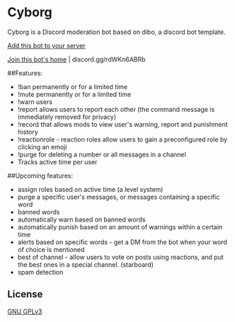 # Cyborg

Cyborg is a Discord moderation bot based on dibo, a discord bot template.

[Add this bot to your server](https://discord.com/api/oauth2/authorize?client_id=774628884343160873&permissions=2035154135&scope=bot%20applications.commands)

[Join this bot's home](https://discord.gg/rdWKn6ABRb) | discord.gg/rdWKn6ABRb

##Features:
- !ban permanently or for a limited time
- !mute permanently or for a limited time
- !warn users
- !report allows users to report each other (the command message is immediately removed for privacy)
- !record that allows mods to view user's warning, report and punishment history
- !reactionrole - reaction roles allow users to gain a preconfigured role by clicking an emoji
- !purge for deleting a number or all messages in a channel
- Tracks active time per user

##Upcoming features:
- assign roles based on active time (a level system)
- purge a specific user's messages, or messages containing a specific word
- banned words
- automatically warn based on banned words
- automatically punish based on an amount of warnings within a certain time
- alerts based on specific words - get a DM from the bot when your word of choice is mentioned
- best of channel - allow users to vote on posts using reactions, and put the best ones in a special channel. (starboard)
- spam detection

## License
[GNU GPLv3 ](https://choosealicense.com/licenses/gpl-3.0/)
